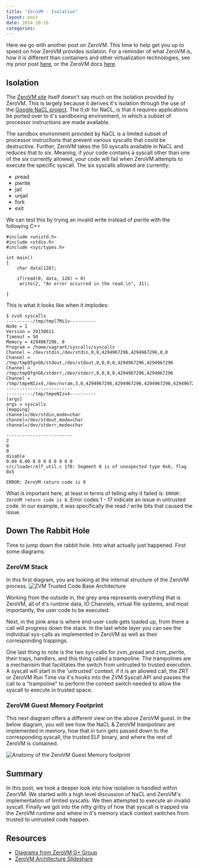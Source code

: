 ```yaml
---
title: "ZeroVM - Isolation"
layout: post
date: 2014-10-16
categories: 
---
```


Here we go with another post on ZeroVM. This time to help get you up to speed on how ZeroVM provides isolation. For a reminder of what ZeroVM is, how it is different than containers and other virtualization technologies, see my prior post [here](http://blog.codybunch.com/posts/2014-10-15-ZeroVM---Some-Background/), or the ZeroVM docs [here](http://docs.zerovm.org).

## Isolation

The [ZeroVM site](http://docs.zerovm.org/zerovm/isolation_security.html) itself doesn't say much on the isolation provided by ZeroVM. This is largely because it derives it's isolation through the use of the [Google NaCL project](http://en.wikipedia.org/wiki/Google_Native_Client). The tl;dr for NaCL, is that it requires applications be ported over to it's sandboxing environment, in which a subset of processor instructions are made available.

The sandbox environment provided by NaCL is a limited subset of processor instructions that prevent various syscalls that could be destructive. Further, ZeroVM takes the 50 syscalls available in NaCL and reduces that to six. Meaning, if your code contains a syscall other than one of the six currently allowed, your code will fail when ZeroVM attempts to execute the specific syscall. The six syscalls allowed are currently:

- pread
- pwrite
- jail
- unjail
- fork
- exit

We can test this by trying an invalid write instead of pwrite with the following C++

```
#include <unistd.h>
#include <stdio.h>
#include <sys/types.h>

int main()
{
    char data[128];

    if(read(0, data, 128) < 0)
     write(2, "An error occurred in the read.\n", 31);

}
```

This is what it looks like when it implodes:
```
$ zvsh syscalls
----------/tmp/tmpl7Mi1v----------
Node = 1
Version = 20130611
Timeout = 50
Memory = 4294967296, 0
Program = /home/vagrant/syscalls/syscalls
Channel = /dev/stdin,/dev/stdin,0,0,4294967296,4294967296,0,0
Channel = /tmp/tmpOfgnG6/stdout,/dev/stdout,0,0,0,0,4294967296,4294967296
Channel = /tmp/tmpOfgnG6/stderr,/dev/stderr,0,0,0,0,4294967296,4294967296
Channel = /tmp/tmpeNIzx4,/dev/nvram,3,0,4294967296,4294967296,4294967296,4294967296
-------------------------
----------/tmp/tmpeNIzx4----------
[args]
args = syscalls
[mapping]
channel=/dev/stdin,mode=char
channel=/dev/stdout,mode=char
channel=/dev/stderr,mode=char

-------------------------
2
0
0
disable
0.00 0.00 0 0 0 0 0 0 0 0
src/loader/elf_util.c 178: Segment 0 is of unexpected type 0x6, flag 0x5

ERROR: ZeroVM return code is 8
```

What is important here, at least in terms of telling why it failed is: ```ERROR: ZeroVM return code is 8```. Error codes 1 - 17 indicate an issue in untrusted code. In our example, it was specifically the read / write bits that caused the issue.

## Down The Rabbit Hole

Time to jump down the rabbit hole. Into what actually just happened. First some diagrams:

### ZeroVM Stack
In this first diagram, you are looking at the internal structure of the ZeroVM process.
![ZVM Trusted Code Base Architecture](http://openstack.prov12n.com/screens/ZeroVM-Architecture-Design-Overview.pdf_2014-10-13_15-14-18.jpg)

Working from the outside in, the grey area represents everything that is ZeroVM, all of it's runtime data, IO Channels, virtual file systems, and most importantly, the user code to be executed.

Next, in the pink area is where end-user code gets loaded up, from there a call will progress down the stack. In the last white layer you can see the individual sys-calls as implemented in ZeroVM as well as their corresponding trappings.

One last thing to note is the two sys-calls for zvm_pread and zvm_pwrite, their traps, handlers, and this thing called a trampoline. The trampolines are a mechanisim that facilitates the switch from untrusted to trusted execution. A syscall will start in the 'untrusted' context, if it is an allowed call, the ZRT or ZeroVM Run Time via it's hooks into the ZVM Syscall API and passes the call to a "trampoline" to perform the context switch needed to allow the syscall to execute in trusted space.

### ZeroVM Guest Memory Footprint

This next diagram offers a different view on the above ZeroVM guest. In the below diagram, you will see how the NaCL & ZeroVM *trampolines* are implemented in memory, how that in turn gets passed down to the corresponding syscall, the trusted ELF binary, and where the rest of ZeroVM is contained.

![Anatomy of the ZeroVM Guest Memory footprint](http://openstack.prov12n.com/screens/ZeroVM-Architecture-Design-Overview.pdf_2014-10-13_15-18-27.jpg)

## Summary

In this post, we took a deeper look into how isolation is handled within ZeorVM. We started with a high level discussion of NaCL and ZeroVM's implementation of limited syscalls. We then attempted to execute an invalid syscall. Finally we got into the nitty gritty of how that syscall is trapped via the ZeroVM runtime and where in it's memory stack context switches from trusted to untrusted code happen.

## Resources
- [Diagrams from ZeroVM G+ Group](https://docs.google.com/viewer?a=v&pid=forums&srcid=MDM5MTg3MTAwNDAwMTI4Njc5NzkBMTUyNDg3NTk2NDczMTE1MDYyMTIBcENUQTliQjJwSXNKATAuMQEBdjI)
- [ZeroVM Architecture Slideshare](http://www.slideshare.net/sgt_mac/zero-vm-architecture)
